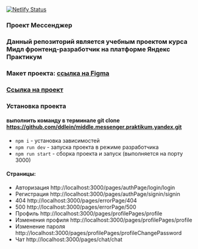 
[![Netlify Status](https://api.netlify.com/api/v1/badges/d85c7385-95bf-485c-950c-6b08ca6a3f8c/deploy-status)](https://app.netlify.com/sites/animated-malasada-96586a/deploys)
### Проект Мессенджер 
### Данный репозиторий является учебным проектом курса Мидл фронтенд-разработчик на платформе Яндекс Практикум

### Макет проекта: [ссылка на Figma](https://www.figma.com/design/jF5fFFzgGOxQeB4CmKWTiE/Chat_external_link?node-id=0-1)

### [Ссылка на проект](https://animated-malasada-96586a.netlify.app/)

### Установка проекта
#### выполнить команду в терминале git clone https://github.com/ddlein/middle.messenger.praktikum.yandex.git
- `npm i` - установка зависимостей
- `npm run dev` - запуска проекта в режиме разработчика
- `npm run start` - сборка проекта и запуск (выполняется на порту 3000)

#### Страницы:
- Авторизация http://localhost:3000/pages/authPage/login/login
- Регистрация http://localhost:3000/pages/authPage/signin/signin
- 404 http://localhost:3000/pages/errorPage/404
- 500 http://localhost:3000/pages/errorPage/500
- Профиль http://localhost:3000/pages/profilePages/profile
- Изменения профиля http://localhost:3000/pages/profilePages/profile
- Изменение пароля http://localhost:3000/pages/profilePages/profileChangePassword
- Чат http://localhost:3000/pages/chat/chat
